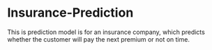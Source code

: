 # Insurance-Prediction
This is prediction model is for an insurance company, which predicts whether the customer will pay the next premium or not on time.
